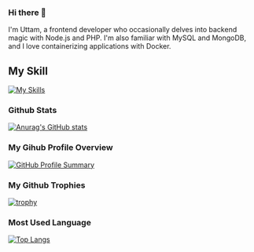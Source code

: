 
### Hi there 👋
 I'm Uttam, a frontend developer who occasionally delves into backend magic with Node.js and PHP. 
 I'm also familiar with MySQL and MongoDB, and I love containerizing applications with Docker.


## My Skill


[![My Skills](https://skillicons.dev/icons?i=figma,html,css,js,ts,sass,bootstrap,tailwind,react,vite,firebase,redux,nodejs,express,php,laravel,mysql,mongodb,docker,github,git,wordpress,jquery&perline=10&theme=dark)](https://skillicons.dev)


### Github Stats

[![Anurag's GitHub stats](https://github-readme-stats.vercel.app/api?username=uttampun44)](https://github.com/anuraghazra/github-readme-stats)

 ### My Gihub Profile Overview

[![GitHub Profile Summary](https://github-profile-summary-cards.vercel.app/api/cards/profile-details?username=uttampun44&theme=dracula)](https://github.com/vn7n24fzkq/github-profile-summary-cards)


 ### My Github Trophies
 
[![trophy](https://github-profile-trophy.vercel.app/?username=uttampun44)](https://github.com/ryo-ma/github-profile-trophy)


### Most Used Language

[![Top Langs](https://github-readme-stats.vercel.app/api/top-langs/?username=uttampun44&layout=compact)](https://github.com/anuraghazra/github-readme-stats)



